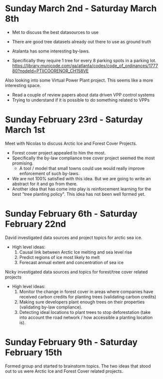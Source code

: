 
# Sunday March 2nd - Saturday March 8th
- Met to discuss the best datasources to use
- There are good tree datasets already out there to use as ground truth

- Atalanta has some interesting by-laws. 
- Specifically they require 1 tree for every 8 parking spots in a parking lot.
https://library.municode.com/ga/atlanta/codes/code_of_ordinances/177780?nodeId=PTIICOORENOR_CH158VE


Also looking into some Virtual Power Plant project. This seems like a more interesting space.
- Read a couple of review papers about data driven VPP control systems
- Trying to understand if it is possible to do something related to VPPs

# Sunday February 23rd - Saturday March 1st

Meet with Nicolas to discuss Arctic Ice and Forest Cover Projects. 
- Forest cover project appealed to him the most.
- Specifically the by-law compliance tree cover project seemed the most promising.
    - A tool / model that small towns could use would really improve enforcement of such by-laws. 
- We are not 100% satisfied with this idea. But we are going to write an abstract for it and go from there. 
- Another idea that has come into play is reinforcement learning for the best "tree planting policy". This idea has not been well formed yet.

# Sunday February 6th - Saturday February 22nd
David investigated data sources and project topics for arctic sea ice.
- High level ideas: 
    1. Causal link between Arctic Ice melting and sea level rise
    2. Predict regions of ice most likely to melt
    3. Forecast annual extent and concentration of sea ice 

Nicky investigated data sources and topics for forest/tree cover related projects
- High level ideas: 
    1. Monitor the change in forest cover in areas where companies have received carbon credits for planting trees (validating carbon credits)
    2. Making sure developers plant enough trees on their properties (validating by-law compliance).
    3. Detecting ideal locations to plant trees to stop deforestation (take into account the road network / how accessible a planting location is). 



# Sunday February 9th - Saturday February 15th
Formed group and started to brainstorm topics. The two ideas that stood out to us were Arctic Ice and Forest Cover related projects.